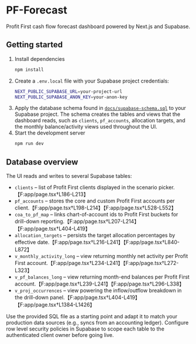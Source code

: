 # PF-Forecast

Profit First cash flow forecast dashboard powered by Next.js and Supabase.

## Getting started

1. Install dependencies
   ```bash
   npm install
   ```
2. Create a `.env.local` file with your Supabase project credentials:
   ```bash
   NEXT_PUBLIC_SUPABASE_URL=your-project-url
   NEXT_PUBLIC_SUPABASE_ANON_KEY=your-anon-key
   ```
3. Apply the database schema found in [`docs/supabase-schema.sql`](docs/supabase-schema.sql) to your Supabase project. The schema creates the tables and views that the dashboard reads, such as `clients`, `pf_accounts`, allocation targets, and the monthly balance/activity views used throughout the UI.
4. Start the development server
   ```bash
   npm run dev
   ```

## Database overview

The UI reads and writes to several Supabase tables:

- `clients` – list of Profit First clients displayed in the scenario picker.【F:app/page.tsx†L186-L213】
- `pf_accounts` – stores the core and custom Profit First accounts per client.【F:app/page.tsx†L198-L214】【F:app/page.tsx†L528-L552】
- `coa_to_pf_map` – links chart-of-account ids to Profit First buckets for drill-down reporting.【F:app/page.tsx†L207-L214】【F:app/page.tsx†L404-L419】
- `allocation_targets` – persists the target allocation percentages by effective date.【F:app/page.tsx†L216-L241】【F:app/page.tsx†L840-L872】
- `v_monthly_activity_long` – view returning monthly net activity per Profit First account.【F:app/page.tsx†L234-L241】【F:app/page.tsx†L272-L323】
- `v_pf_balances_long` – view returning month-end balances per Profit First account.【F:app/page.tsx†L239-L241】【F:app/page.tsx†L296-L338】
- `v_proj_occurrences` – view powering the inflow/outflow breakdown in the drill-down panel.【F:app/page.tsx†L404-L419】【F:app/page.tsx†L1384-L1426】

Use the provided SQL file as a starting point and adapt it to match your production data sources (e.g., syncs from an accounting ledger). Configure row level security policies in Supabase to scope each table to the authenticated client owner before going live.
